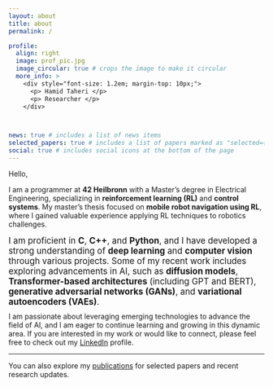 ```yaml
---
layout: about
title: about
permalink: /

profile:
  align: right
  image: prof_pic.jpg
  image_circular: true # crops the image to make it circular
  more_info: >
    <div style="font-size: 1.2em; margin-top: 10px;">
      <p> Hamid Taheri </p>
      <p> Researcher </p>
    </div>



news: true # includes a list of news items
selected_papers: true # includes a list of papers marked as "selected={true}"
social: true # includes social icons at the bottom of the page
---
```


Hello,

I am a programmer at **42 Heilbronn** with a Master’s degree in Electrical Engineering, specializing in **reinforcement learning (RL)** and **control systems**. My master’s thesis focused on **mobile robot navigation using RL**, where I gained valuable experience applying RL techniques to robotics challenges.

<div style="font-size: 1.2em; margin-top: 10px;">
  I am proficient in <strong>C</strong>, <strong>C++</strong>, and <strong>Python</strong>, and I have developed a strong understanding of <strong>deep learning</strong> and <strong>computer vision</strong> through various projects. Some of my recent work includes exploring advancements in AI, such as <strong>diffusion models</strong>, <strong>Transformer-based architectures</strong> (including GPT and BERT), <strong>generative adversarial networks (GANs)</strong>, and <strong>variational autoencoders (VAEs)</strong>.
</div>

<p style="margin-top: 10px;">
  I am passionate about leveraging emerging technologies to advance the field of AI, and I am eager to continue learning and growing in this dynamic area. If you are interested in my work or would like to connect, please feel free to check out my <a href="https://www.linkedin.com/in/hamiid-taheri" target="_blank">LinkedIn</a> profile.
</p>

---

<!-- For inquiries, you can contact me at taheri.hamiid@gmail.com.

Stay connected through my social media profiles:

- [LinkedIn](https://linkedin.com/in/hamiid-taheri)
- [GitHub](https://github.com/hamidthri)
- [Google Scholar](https://scholar.google.com/citations?user=lsBUB9QAAAAJ&hl=en) -->

You can also explore my [publications](https://hamidthri.github.io/publications/) for selected papers and recent research updates.


